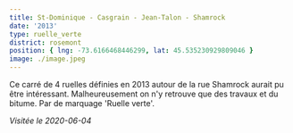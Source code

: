 ```yaml
---
title: St‐Dominique ‐ Casgrain ‐ Jean-Talon ‐ Shamrock
date: '2013'
type: ruelle_verte
district: rosemont
position: { lng: -73.6166468446299, lat: 45.535230929809046 }
image: ./image.jpeg
---
```


Ce carré de 4 ruelles définies en 2013 autour de la rue Shamrock aurait pu être intéressant. Malheureusement
on n'y retrouve que des travaux et du bitume. Par de marquage 'Ruelle verte'. 

_Visitée le 2020-06-04_
